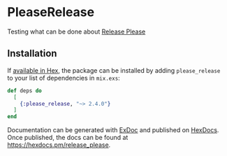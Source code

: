 # PleaseRelease

Testing what can be done about [Release Please](https://github.com/googleapis/release-please.)

## Installation

If [available in Hex](https://hex.pm/docs/publish), the package can be installed
by adding `please_release` to your list of dependencies in `mix.exs`:

<!---x-release-please-start-version--->
```elixir
def deps do
  [
    {:please_release, "~> 2.4.0"}
  ]
end
```
<!---x-release-please-end--->

Documentation can be generated with [ExDoc](https://github.com/elixir-lang/ex_doc)
and published on [HexDocs](https://hexdocs.pm). Once published, the docs can
be found at <https://hexdocs.pm/release_please>.

